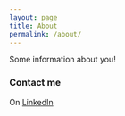 ```yaml
---
layout: page
title: About
permalink: /about/
---
```


Some information about you!

<!--### More Information

A place to include any other types of information that you'd like to include about yourself.
-->

### Contact me
On [LinkedIn](https://www.linkedin.com/in/roberto-panai)

<!--[email@domain.com](mailto:email@domain.com)-->
